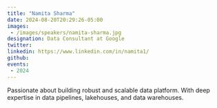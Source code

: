 ```yaml
---
title: "Namita Sharma"
date: 2024-08-20T20:29:26-05:00
images: 
 - /images/speakers/namita-sharma.jpg
designation: Data Consultant at Google
twitter: 
linkedin: https://www.linkedin.com/in/namita1/
github: 
events:
 - 2024
---
```


Passionate about building robust and scalable data platform. With deep expertise in data pipelines, lakehouses, and data warehouses.
